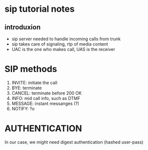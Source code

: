# sip tutorial notes

## introduxion

* sip server needed to handle incoming calls from trunk
* sip takes care of signaling, rtp of media content
* UAC is the one who makes call, UAS is the receiver

# SIP methods

1. INVITE: initiate the call
2. BYE: terminate 
3. CANCEL: terminate before 200 OK
4. INFO: mid call info, such as DTMF
5. MESSAGE: instant messanges (?)
6. NOTIFY: ?o


# AUTHENTICATION

In our case, we might need digest authentication (hashed user-pass)


